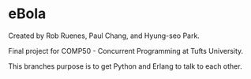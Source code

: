 eBola
=====

Created by Rob Ruenes, Paul Chang, and Hyung-seo Park.

Final project for COMP50 - Concurrent Programming at Tufts 
University.

This branches purpose is to get Python and Erlang to talk
to each other. 